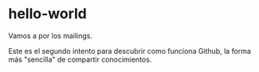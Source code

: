 # hello-world
Vamos a por los mailings.

Este es el segundo intento para descubrir como funciona Github, la forma más "sencilla" de compartir conocimientos. 
